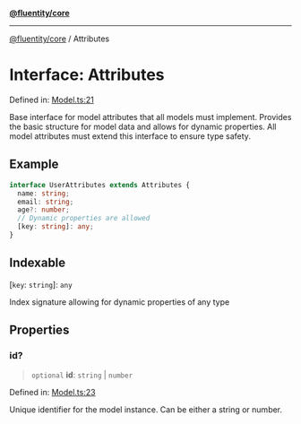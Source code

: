 [**@fluentity/core**](../README.md)

***

[@fluentity/core](../globals.md) / Attributes

# Interface: Attributes

Defined in: [Model.ts:21](https://github.com/cedricpierre/fluentity-core/blob/b9e907b503f5d8cbc83b38cdb5626da057589278/src/Model.ts#L21)

Base interface for model attributes that all models must implement.
Provides the basic structure for model data and allows for dynamic properties.
All model attributes must extend this interface to ensure type safety.

## Example

```typescript
interface UserAttributes extends Attributes {
  name: string;
  email: string;
  age?: number;
  // Dynamic properties are allowed
  [key: string]: any;
}
```

## Indexable

\[`key`: `string`\]: `any`

Index signature allowing for dynamic properties of any type

## Properties

### id?

> `optional` **id**: `string` \| `number`

Defined in: [Model.ts:23](https://github.com/cedricpierre/fluentity-core/blob/b9e907b503f5d8cbc83b38cdb5626da057589278/src/Model.ts#L23)

Unique identifier for the model instance. Can be either a string or number.
